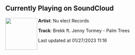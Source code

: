 ## Currently Playing on SoundCloud

[<img align="left" width="100" src="https://i1.sndcdn.com/artworks-fqFU6YbK5GXJTzCs-dyHh0g-t500x500.jpg">](https://soundcloud.com/nctnetwork/brekk-ft-jenny-tormey-palm-trees)

**Artist**: Nu elect Records 

**Track**: Brekk ft. Jenny Tormey - Palm Trees

Last updated at 01/27/2023 11:16
